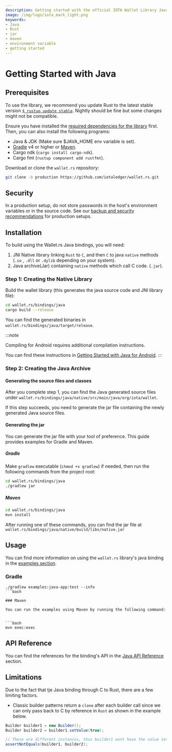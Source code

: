 ```yaml
---
description: Getting started with the official IOTA Wallet Library Java binding.
image: /img/logo/iota_mark_light.png
keywords:
- Java
- Rust
- jar
- maven
- environment variable
- getting started
---
```

# Getting Started with Java

## Prerequisites

To use the library, we recommend you update Rust to the latest stable version [`$ rustup update stable`](https://github.com/rust-lang/rustup.rs#keeping-rust-up-to-date). Nightly should be fine but some changes might not be compatible.

Ensure you have installed the [required dependencies for the library](https://github.com/iotaledger/wallet.rs/blob/dev/README.md) first. Then, you can also install the following programs:

- Java & JDK (Make sure $JAVA_HOME env variable is set).
- [Gradle](https://gradle.org/install/) v4 or higher or [Maven](https://maven.apache.org/download.cgi).
- Cargo ndk (`cargo install cargo-ndk`).
- Cargo fmt (`rustup component add rustfmt`).


Download or clone the `wallet.rs` repository:

```bash
git clone -b production https://github.com/iotaledger/wallet.rs.git
```

## Security

In a production setup, do not store passwords in the host's environment variables or in the source code. See our [backup and security recommendations](https://chrysalis.docs.iota.org/guides/backup_security) for production setups.


## Installation

To build using the Wallet.rs Java bindings, you will need:

1. JNI Native library linking `Rust` to `C`, and then `C` to java `native` methods (`.so` , `.dll` or `.dylib` depending on your system).
2. Java archive(Jar) containing `native` methods which call C code. (`.jar`).

### Step 1: Creating the Native Library

Build the wallet library (this generates the java source code and JNI library file):

```bash
cd wallet.rs/bindings/java
cargo build --release
```

You can find the generated binaries in `wallet.rs/bindings/java/target/release`.

:::note

Compiling for Android requires additional compilation instructions.

You can find these instructions in [Getting Started with Java for Android](java_for_android.md).
:::

### Step 2: Creating the Java Archive

#### Generating the source files and classes

After you complete step 1, you can find the Java generated source files under `wallet.rs/bindings/java/native/src/main/java/org/iota/wallet`.

If this step succeeds, you need to generate the jar file containing the newly generated Java source files.

#### Generating the jar

You can generate the jar file with your tool of preference. This guide provides examples for Gradle and Maven.

##### Gradle

Make `gradlew` executable (`chmod +x gradlew`) if needed, then run the following commands from the project root:

```bash
cd wallet.rs/bindings/java
./gradlew jar
```

##### Maven

```bash
cd wallet.rs/bindings/java
mvn install
```

After running one of these commands, you can find the jar file at `wallet.rs/bindings/java/native/build/libs/native.jar`

## Usage

You can find more information on using the `wallet.rs` library's java binding in the [examples section](../examples/java.md).

### Gradle

```
./gradlew examples:java-app:test --info
```bash

### Maven

You can run the examples using Maven by running the following command:


```bash
mvn exec:exec
```

## API Reference

You can find the references for the binding's API in the [Java API Reference](../reference/java.mdx) section.

## Limitations

Due to the fact that tje Java binding through C to Rust, there are a few limiting factors.

- Classic builder patterns return a `clone` after each builder call since we can only pass back to C by reference in `Rust` as shown in the example below.

```Java
Builder builder1 = new Builder();
Builder builder2 = builder1.setValue(true);

// These are different instances, thus builder1 wont have the value set
assertNotEquals(builder1, builder2);
```
